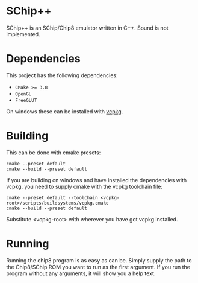 # SChip++

SChip++ is an SChip/Chip8 emulator written in C++. Sound is not implemented.

# Dependencies

This project has the following dependencies:

- `CMake >= 3.8`
- `OpenGL`
- `FreeGLUT`

On windows these can be installed with [vcpkg](https://vcpkg.io).

# Building

This can be done with cmake presets:

```
cmake --preset default
cmake --build --preset default
```

If you are building on windows and have installed the
dependencies with vcpkg, you need to supply cmake with
the vcpkg toolchain file:

```
cmake --preset default --toolchain <vcpkg-root>/scripts/buildsystems/vcpkg.cmake
cmake --build --preset default
```

Substitute \<vcpkg-root\> with wherever you have got vcpkg installed.

# Running

Running the chip8 program is as easy as can be. Simply supply the path
to the Chip8/SChip ROM you want to run as the first argument.
If you run the program without any arguments, it will show you a help text.
